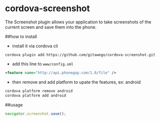 cordova-screenshot
==================

The Screenshot plugin allows your application to take screenshots of the current screen and save them into the phone.

##how to install

* install it via cordova cli

```
cordova plugin add https://github.com/gitawego/cordova-screenshot.git
```

* add this line to `www/config.xml`

```xml
<feature name="http://api.phonegap.com/1.0/file" />
```
* then remove and add platform to upate the features, ex: android

```bash
cordova platform remove android
cordova platform add android
```

##usage

```js
navigator.screenshot.save();
```
